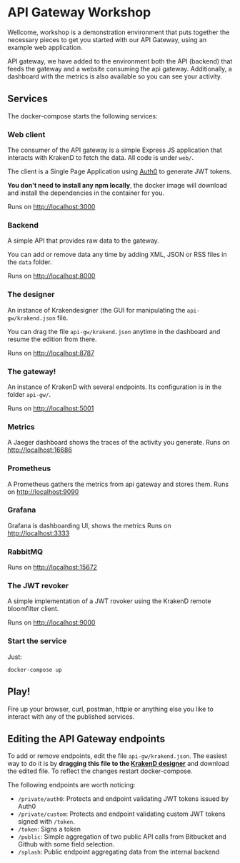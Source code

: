
API Gateway Workshop
====
Wellcome, workshop is a demonstration environment that puts together the necessary pieces to get you started with our API Gateway, using an example web application.

API gateway, we have added to the environment both the API (backend) that feeds the gateway and a website consuming the api gateway. 
Additionally, a dashboard with the metrics is also available so you can see your activity.



## Services
The docker-compose starts the following services:

### Web client
The consumer of the API gateway is a simple Express JS application that interacts with KrakenD to fetch the data. All code is under `web/`.

The client is a Single Page Application using [Auth0](https://auth0.com) to generate JWT tokens.

**You don't need to install any npm locally**, the docker image will download and install the dependencies in the container for you.

Runs on [http://localhost:3000](http://localhost:3000)

### Backend
A simple API that provides raw data to the gateway.

You can add or remove data any time by adding XML, JSON or RSS files in the `data` folder.

Runs on [http://localhost:8000](http://localhost:8000)

### The designer
An instance of Krakendesigner (the GUI for manipulating the `api-gw/krakend.json` file.

You can drag the file `api-gw/krakend.json` anytime in the dashboard and resume the edition from there.

Runs on [http://localhost:8787](http://localhost:8787)

### The gateway!
An instance of KrakenD with several endpoints. Its configuration is in the folder `api-gw/`.


Runs on [http://localhost:5001](http://localhost:5001)

### Metrics
A Jaeger dashboard shows the traces of the activity you generate. Runs on [http://localhost:16686](http://localhost:16686)

### Prometheus
A Prometheus gathers the metrics from api gateway and stores them. Runs on [http://localhost:9090](http://localhost:9090)

### Grafana
Grafana is dashboarding UI, shows the metrics Runs on [http://localhost:3333](http://localhost:3333)

### RabbitMQ

Runs on [http://localhost:15672](http://localhost:15672)


### The JWT revoker
A simple implementation of a JWT rovoker using the KrakenD remote bloomfilter client.

Runs on [http://localhost:9000](http://localhost:9000)

### Start the service
Just:

    docker-compose up

## Play!
Fire up your browser, curl, postman, httpie or anything else you like to interact with any of the published services.

## Editing the API Gateway endpoints
To add or remove endpoints, edit the file `api-gw/krakend.json`. The easiest way to do it is by **dragging this file to the [KrakenD designer](http://localhost:8787)** and download the edited file. 
To reflect the changes restart docker-compose.


The following endpoints are worth noticing:

- `/private/auth0`: Protects and endpoint validating JWT tokens issued by Auth0
- `/private/custom`: Protects and endpoint validating custom JWT tokens signed with `/token`.
- `/token`: Signs a token
- `/public`: Simple aggregation of two public API calls from Bitbucket and Github with some field selection.
- `/splash`: Public endpoint aggregating data from the internal backend